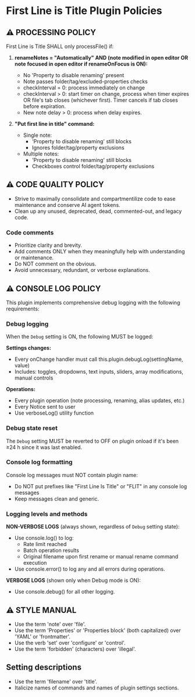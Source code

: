 # First Line is Title Plugin Policies

## ⚠️ PROCESSING POLICY

First Line is Title SHALL only processFile() if:

1. **renameNotes = "Automatically" AND (note modified in open editor OR note focused in open editor if renameOnFocus is ON):**
   - No 'Property to disable renaming' present
   - Note passes folder/tag/excluded-properties checks
   - checkInterval = 0: process immediately on change
   - checkInterval > 0: start timer on change, process when timer expires OR file's tab closes (whichever first). Timer cancels if tab closes before expiration.
   - New note delay > 0: process when delay expires.

2. **"Put first line in title" command:**
   - Single note:
     - 'Property to disable renaming' still blocks
     - Ignores folder/tag/property exclusions
   - Multiple notes:
     - 'Property to disable renaming' still blocks
     - Checkboxes control folder/tag/property exclusions

## ⚠️ CODE QUALITY POLICY

- Strive to maximally consolidate and compartmentilize code to ease maintenance and conserve AI agent tokens.
- Clean up any unused, deprecated, dead, commented-out, and legacy code.

### Code comments

- Prioritize clarity and brevity.
- Add comments ONLY when they meaningfully help with understanding or maintenance.
- Do NOT comment on the obvious.
- Avoid unnecessary, redundant, or verbose explanations.

## ⚠️ CONSOLE LOG POLICY

This plugin implements comprehensive debug logging with the following requirements:

### Debug logging

When the `Debug` setting is ON, the following MUST be logged:

**Settings changes:**
- Every onChange handler must call this.plugin.debugLog(settingName, value)
- Includes: toggles, dropdowns, text inputs, sliders, array modifications, manual controls

**Operations:**
- Every plugin operation (note processing, renaming, alias updates, etc.)
- Every Notice sent to user
- Use verboseLog() utility function

### Debug state reset

The `Debug` setting MUST be reverted to OFF on plugin onload if it's been ≥24 h since it was last enabled.

### Console log formatting

Console log messages must NOT contain plugin name:
- Do NOT put prefixes like "First Line Is Title" or "FLIT" in any console log messages
- Keep messages clean and generic.

### Logging levels and methods

**NON-VERBOSE LOGS** (always shown, regardless of `Debug` setting state):
- Use console.log() to log:
   - Rate limit reached
   - Batch operation results
   - Original filename upon first rename or manual rename command execution
- Use console.error() to log any and all errors during operations.

**VERBOSE LOGS** (shown only when Debug mode is ON):
- Use console.debug() for all other logging.

## ⚠️ STYLE MANUAL

- Use the term 'note' over 'file'.
- Use the term 'Properties' or 'Properties block' (both capitalized) over 'YAML' or 'frontmatter'.
- Use the verb 'set' over 'configure' or 'control'.
- Use the term 'forbidden' (characters) over 'illegal'.

## Setting descriptions

- Use the term 'filename' over 'title'.
- Italicize names of commands and names of plugin settings sections.